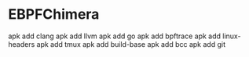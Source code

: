 # EBPFChimera

apk add clang
apk add llvm
apk add go
apk add bpftrace
apk add linux-headers
apk add tmux
apk add build-base
apk add bcc
apk add git
